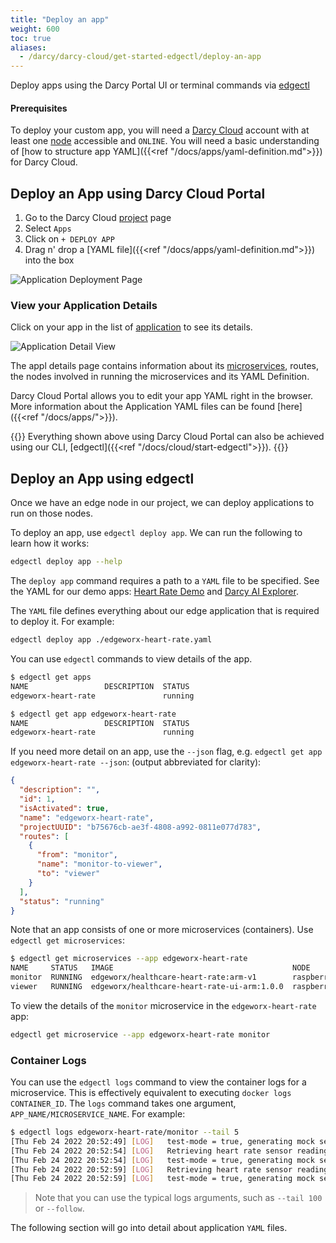 ```yaml
---
title: "Deploy an app"
weight: 600
toc: true
aliases:
  - /darcy/darcy-cloud/get-started-edgectl/deploy-an-app
---
```


Deploy apps using the Darcy Portal UI or terminal commands via [edgectl](../cloud/start-edgectl.md)

#### Prerequisites

To deploy your custom app, you will need a [Darcy Cloud](../cloud/start-portal.md) account with at least one [node](../cloud/adding-nodes/_index.md) accessible
and `ONLINE`. You will need a basic understanding
of [how to structure app YAML]({{<ref "/docs/apps/yaml-definition.md">}}) for Darcy Cloud.

## Deploy an App using Darcy Cloud Portal

1. Go to the Darcy Cloud [project](../more/terminology.md#project) page
2. Select `Apps`
3. Click on `+ DEPLOY APP`
4. Drag n' drop a [YAML file]({{<ref "/docs/apps/yaml-definition.md">}}) into the box

![Application Deployment Page](/images/cloud-deploy-demo.png)

### View your Application Details

Click on your app in the list of [application](../more/terminology.md#application) to see its details.

![Application Detail View](/images/18done.png)

The appl details page contains information about its [microservices](../apps/microservices.md), routes, the nodes
involved in running the microservices and its YAML Definition.

Darcy Cloud Portal allows you to edit your app YAML right in the browser. More information about the
Application YAML files can be found [here]({{<ref "/docs/apps/">}}).

{{<alert>}} Everything shown above using Darcy Cloud Portal can also be achieved using
our CLI, [edgectl]({{<ref "/docs/cloud/start-edgectl">}}).
{{</alert>}}

## Deploy an App using edgectl

Once we have an edge node in our project, we can deploy applications to run on those nodes.

To deploy an app, use `edgectl deploy app`. We can run the following to learn how it works:

```bash
edgectl deploy app --help
```

The `deploy app` command requires a path to a `YAML` file to be specified. See the YAML
for our demo apps: [Heart Rate Demo](/docs/apps/demo-apps/heart-rate)
and [Darcy AI Explorer](/docs/apps/demo-apps/ai-explorer).

The `YAML` file defines everything about our edge application that is required to deploy it. For
example:

```bash
edgectl deploy app ./edgeworx-heart-rate.yaml
```

You can use `edgectl` commands to view details of the app.

```bash
$ edgectl get apps
NAME                 DESCRIPTION  STATUS
edgeworx-heart-rate               running

$ edgectl get app edgeworx-heart-rate
NAME                 DESCRIPTION  STATUS
edgeworx-heart-rate               running
```

If you need more detail on an app, use the `--json` flag,
e.g. `edgectl get app edgeworx-heart-rate --json`: (output abbreviated for clarity):

```json
{
  "description": "",
  "id": 1,
  "isActivated": true,
  "name": "edgeworx-heart-rate",
  "projectUUID": "b75676cb-ae3f-4808-a992-0811e077d783",
  "routes": [
    {
      "from": "monitor",
      "name": "monitor-to-viewer",
      "to": "viewer"
    }
  ],
  "status": "running"
}
```

Note that an app consists of one or more microservices (containers).
Use `edgectl get microservices`:

```bash
$ edgectl get microservices --app edgeworx-heart-rate
NAME     STATUS   IMAGE                                        NODE
monitor  RUNNING  edgeworx/healthcare-heart-rate:arm-v1        raspberrypie1c0fe7939883f228946
viewer   RUNNING  edgeworx/healthcare-heart-rate-ui-arm:1.0.0  raspberrypie1c0fe7939883f228946
```

To view the details of the `monitor` microservice in the `edgeworx-heart-rate` app:

```bash
edgectl get microservice --app edgeworx-heart-rate monitor
```

### Container Logs

You can use the `edgectl logs` command to view the container logs for a microservice. This is
effectively equivalent to executing `docker logs CONTAINER_ID`. The `logs` command takes one
argument, `APP_NAME/MICROSERVICE_NAME`. For example:

```bash
$ edgectl logs edgeworx-heart-rate/monitor --tail 5
[Thu Feb 24 2022 20:52:49] [LOG]   test-mode = true, generating mock sensor data..
[Thu Feb 24 2022 20:52:54] [LOG]   Retrieving heart rate sensor reading
[Thu Feb 24 2022 20:52:54] [LOG]   test-mode = true, generating mock sensor data..
[Thu Feb 24 2022 20:52:59] [LOG]   Retrieving heart rate sensor reading
[Thu Feb 24 2022 20:52:59] [LOG]   test-mode = true, generating mock sensor data..
```

> Note that you can use the typical logs arguments, such as `--tail 100` or `--follow`.

The following section will go into detail about application `YAML` files.
